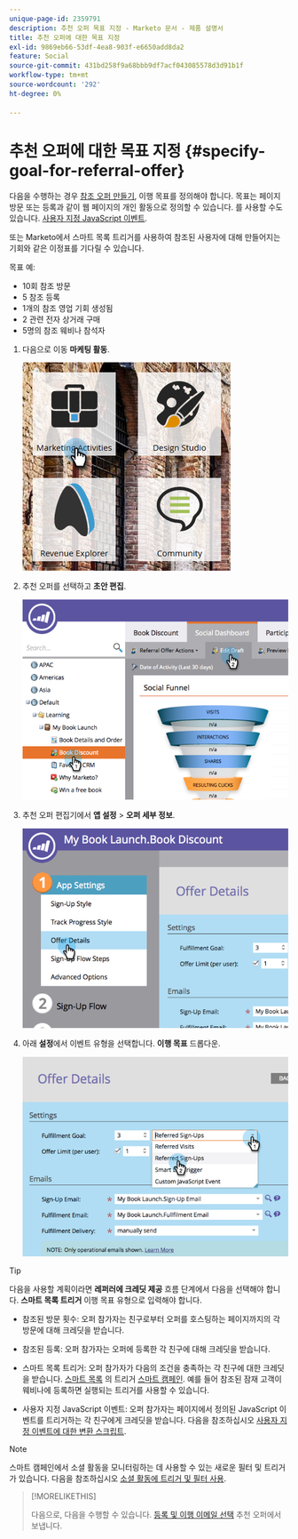 ```yaml
---
unique-page-id: 2359791
description: 추천 오퍼 목표 지정 - Marketo 문서 - 제품 설명서
title: 추천 오퍼에 대한 목표 지정
exl-id: 9869eb66-53df-4ea8-903f-e6650add8da2
feature: Social
source-git-commit: 431bd258f9a68bbb9df7acf043085578d3d91b1f
workflow-type: tm+mt
source-wordcount: '292'
ht-degree: 0%

---
```


# 추천 오퍼에 대한 목표 지정 {#specify-goal-for-referral-offer}

다음을 수행하는 경우 [참조 오퍼 만들기](/help/marketo/product-docs/demand-generation/social/referral-offers/create-a-referral-offer.md), 이행 목표를 정의해야 합니다. 목표는 페이지 방문 또는 등록과 같이 웹 페이지의 개인 활동으로 정의할 수 있습니다. 를 사용할 수도 있습니다. [사용자 지정 JavaScript 이벤트](/help/marketo/product-docs/demand-generation/social/social-functions/conversion-script-for-custom-events.md).

또는 Marketo에서 스마트 목록 트리거를 사용하여 참조된 사용자에 대해 만들어지는 기회와 같은 이정표를 기다릴 수 있습니다.

목표 예:

* 10회 참조 방문
* 5 참조 등록
* 1개의 참조 영업 기회 생성됨
* 2 관련 전자 상거래 구매
* 5명의 참조 웨비나 참석자

1. 다음으로 이동 **마케팅 활동**.

   ![](assets/ma.png)

1. 추천 오퍼를 선택하고 **초안 편집**.

   ![](assets/image2014-9-19-15-3a6-3a35.png)

1. 추천 오퍼 편집기에서 **앱 설정** > **오퍼 세부 정보**.

   ![](assets/image2014-9-19-15-3a6-3a44.png)

1. 아래 **설정**&#x200B;에서 이벤트 유형을 선택합니다. **이행 목표** 드롭다운.

   ![](assets/image2014-9-19-15-3a6-3a56.png)

>[!TIP]
>
>다음을 사용할 계획이라면 **레퍼러에 크레딧 제공** 흐름 단계에서 다음을 선택해야 합니다. **스마트 목록 트리거** 이행 목표 유형으로 입력해야 합니다.

* 참조된 방문 횟수: 오퍼 참가자는 친구로부터 오퍼를 호스팅하는 페이지까지의 각 방문에 대해 크레딧을 받습니다.
* 참조된 등록: 오퍼 참가자는 오퍼에 등록한 각 친구에 대해 크레딧을 받습니다.
* 스마트 목록 트리거: 오퍼 참가자가 다음의 조건을 충족하는 각 친구에 대한 크레딧을 받습니다. [스마트 목록](/help/marketo/product-docs/core-marketo-concepts/smart-lists-and-static-lists/understanding-smart-lists.md) 의 트리거 [스마트 캠페인](/help/marketo/product-docs/core-marketo-concepts/smart-campaigns/understanding-smart-campaigns.md). 예를 들어 참조된 잠재 고객이 웨비나에 등록하면 실행되는 트리거를 사용할 수 있습니다.

* 사용자 지정 JavaScript 이벤트: 오퍼 참가자는 페이지에서 정의된 JavaScript 이벤트를 트리거하는 각 친구에게 크레딧을 받습니다. 다음을 참조하십시오 [사용자 지정 이벤트에 대한 변환 스크립트](/help/marketo/product-docs/demand-generation/social/social-functions/triggers-and-filters-for-social-activities.md).

>[!NOTE]
>
>스마트 캠페인에서 소셜 활동을 모니터링하는 데 사용할 수 있는 새로운 필터 및 트리거가 있습니다. 다음을 참조하십시오 [소셜 활동에 트리거 및 필터 사용](/help/marketo/product-docs/demand-generation/social/social-functions/triggers-and-filters-for-social-activities.md).

>[!MORELIKETHIS]
>
>다음으로, 다음을 수행할 수 있습니다. [등록 및 이행 이메일 선택](/help/marketo/product-docs/demand-generation/social/referral-offers/send-referral-offer-fulfillment-email.md) 추천 오퍼에서 보냅니다.
